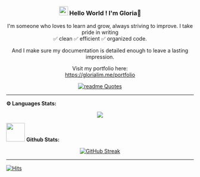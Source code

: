 
<div align="center">
 
###  <img src="https://github.com/TheDudeThatCode/TheDudeThatCode/blob/master/Assets/Earth.gif" width="24px">  Hello World ! I'm Gloria👋

I'm someone who loves to learn and grow, always striving to improve. I take pride in writing <br>
✅ clean
✅ efficient 
✅ organized code.

And I make sure my documentation is detailed enough to leave a lasting impression.

Visit my portfolio here: <br />
https://glorialim.me/portfolio

[![readme Quotes](https://quotes-github-readme.vercel.app/api?quote=The%20art%20of%20programming%20is%20the%20art%20of%20organizing%20complexity.&author=Edsger%20W.%20Dijkstra&border=true)](https://github.com/piyushsuthar/github-readme-quotes)

 </div>
<!--
**glowiep/glowiep** is a ✨ _special_ ✨ repository because its `README.md` (this file) appears on your GitHub profile.

Here are some ideas to get you started:

- 🔭 I’m currently working on ...
- 🌱 I’m currently learning ...
- 👯 I’m looking to collaborate on ...
- 🤔 I’m looking for help with ...
- 💬 Ask me about ...
- 📫 How to reach me: ...
- 😄 Pronouns: ...
- ⚡ Fun fact: ...
-->

  ***
### 🛠 &nbsp;Tech Stack

**Frontend Development:** <br>
`React` `Typescript` `Tailwind CSS` `Chakra UI` `daisyUI` `Material-UI` `Bootstrap` `jQuery` `SASS` 

**Backend Development:** <br>
 `Node.js` `Express.js` `AJAX` `EJS` `Rails`
 
 **Databases:** <br>
 `PostgreSQL ` `Microsoft SQL Server`

**Version Control:** <br>
 `Git` `GitHub`

**Testing:** <br>
 `Cypress` `Jest` `Mocha` `Chai` `RSpec`

**Cloud Hosting Services:** <br>
 `AWS` `IBM Cloud` `Railway`
 
**Others:** <br>
 `Visual Studio Code` `Google Analytics` `FlowiseAI` `Figma` 

<!-- 

![JavaScript](https://img.shields.io/badge/-JavaScript-333333?style=flat&logo=javascript)&nbsp;
![Node.js](https://img.shields.io/badge/-Node.js-333333?style=flat&logo=node.js)&nbsp;
![React](https://img.shields.io/badge/-React-333333?style=flat&logo=react)&nbsp;
![HTML](https://img.shields.io/badge/-HTML-333333?style=flat&logo=HTML5)&nbsp;
![CSS](https://img.shields.io/badge/-CSS-333333?style=flat&logo=CSS3&logoColor=1572B6)&nbsp;
![Bootstrap](https://img.shields.io/badge/-Bootstrap-333333?style=flat&logo=bootstrap&logoColor=563D7C)\
![Python](https://img.shields.io/badge/-Python-333333?style=flat&logo=python)&nbsp;
![Microsoft SQL Server Badge](https://img.shields.io/badge/-SQL-333333?style=for-the-badge&logo=MySQL&logoColor=white&style=flat-square)
![Git](https://img.shields.io/badge/-Git-333333?style=flat&logo=git)&nbsp;
![GitHub](https://img.shields.io/badge/-GitHub-333333?style=flat&logo=github)&nbsp;
![Visual Studio Code](https://img.shields.io/badge/-Visual%20Studio%20Code-333333?style=flat&logo=visual-studio-code&logoColor=007ACC)&nbsp;

![Java](https://img.shields.io/badge/-Java-333333?style=flat&logo=Java&logoColor=FFA518)&nbsp;
![C++](https://img.shields.io/badge/-C++-333333?style=flat&logo=C%2B%2B&logoColor=00599C)&nbsp;
![R (Statistics)](https://img.shields.io/badge/-R-333333?style=flat&logo=R&logoColor=276DC3)\
![RStudio](https://img.shields.io/badge/-RStudio-333333?style=flat&logo=rstudio)&nbsp;
![Eclipse](https://img.shields.io/badge/-Eclipse-333333?style=flat&logo=eclipse-ide&logoColor=2C2255)\
![Markdown](https://img.shields.io/badge/-Markdown-333333?style=flat&logo=markdown)\
![Illustrator](https://img.shields.io/badge/-Illustrator-333333?style=flat&logo=adobe-illustrator)&nbsp;
![Photoshop](https://img.shields.io/badge/-Photoshop-333333?style=flat&logo=adobe-photoshop)&nbsp;
![InDesign](https://img.shields.io/badge/-InDesign-333333?style=flat&logo=adobe-indesign)
-->


<!--
**Languages and Tools:**

<p align="center">

  <div align="center">
  <code><img height="40" src="https://raw.githubusercontent.com/github/explore/80688e429a7d4ef2fca1e82350fe8e3517d3494d/topics/javascript/javascript.png"></code>   
  <code><img height="40" src="https://raw.githubusercontent.com/github/explore/80688e429a7d4ef2fca1e82350fe8e3517d3494d/topics/nodejs/nodejs.png"></code> 
  <code><img height="40" src="https://raw.githubusercontent.com/github/explore/80688e429a7d4ef2fca1e82350fe8e3517d3494d/topics/html/html.png"></code> 
  <code><img height="40" src="https://raw.githubusercontent.com/github/explore/80688e429a7d4ef2fca1e82350fe8e3517d3494d/topics/css/css.png"></code> 
  <code><img height="40" src="https://raw.githubusercontent.com/github/explore/80688e429a7d4ef2fca1e82350fe8e3517d3494d/topics/mysql/mysql.png"></code>
  <code><img height="40" src="https://raw.githubusercontent.com/github/explore/80688e429a7d4ef2fca1e82350fe8e3517d3494d/topics/python/python.png"></code> 
  <code><img height="40" src="https://raw.githubusercontent.com/github/explore/80688e429a7d4ef2fca1e82350fe8e3517d3494d/topics/git/git.png"></code> 
  <code><img height="40" src="https://raw.githubusercontent.com/github/explore/80688e429a7d4ef2fca1e82350fe8e3517d3494d/topics/terminal/terminal.png"></code>

  </div>
  </p>
 -->
------
**⚙️ Languages Stats:**
 <p align="center">
  <img src="https://github-readme-stats.vercel.app/api/top-langs/?username=glowiep&count_private=true&theme=buefy&layout=donut">
 </p>


<img src="https://media.giphy.com/media/VgCDAzcKvsR6OM0uWg/giphy.gif" width="50"> **Github Stats:**

<p align="center">
<!--   <img src="https://github-readme-stats.vercel.app/api?username=glowiep&hide=stars&show_icons=true&theme=buefy&line_height=32"> -->
 <a href="https://git.io/streak-stats"><img src="https://streak-stats.demolab.com?user=glowiep&theme=swift" alt="GitHub Streak" /></a>
</p>

---
<p align="left">

  <div align="left">
<!-- 
<br>
 <a href="https://www.linkedin.com/in/glowiep" target="_blank"><img src="https://img.shields.io/badge/LinkedIn-%230077B5.svg?&style=flat-square&logo=linkedin&logoColor=white" alt="LinkedIn"></a>
<br> 
 -->

<!-- [![HitCount](https://hits.dwyl.com/glowiep/glowiep.svg?style=flat-square)](http://hits.dwyl.com/glowiep/glowiep) -->
[![Hits](https://hits.seeyoufarm.com/api/count/incr/badge.svg?url=https%3A%2F%2Fgithub.com%2Fglowiep%2Fglowiep&count_bg=%2379C83D&title_bg=%23555555&icon=github.svg&icon_color=%23E7E7E7&title=hits&edge_flat=false)](https://hits.seeyoufarm.com)
  
  </div>
</p> 
